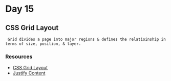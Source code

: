 # Day 15

## CSS Grid Layout

     Grid divides a page into major regions & defines the relatioinship in terms of size, position, & layer.

### Resources

- [CSS Grid Layout](https://developer.mozilla.org/en-US/docs/Web/CSS/CSS_Grid_Layout)
- [Justify Content](https://developer.mozilla.org/en-US/docs/Web/CSS/justify-content)
